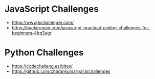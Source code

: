 

# JavaScript Challenges
- https://www.jschallenger.com/
- https://hackernoon.com/javascript-practical-coding-challenges-for-beginners-4bq3ugr


# Python Challenges
- https://codechalleng.es/bites/
- https://github.com/charankumarpalla/challenges


